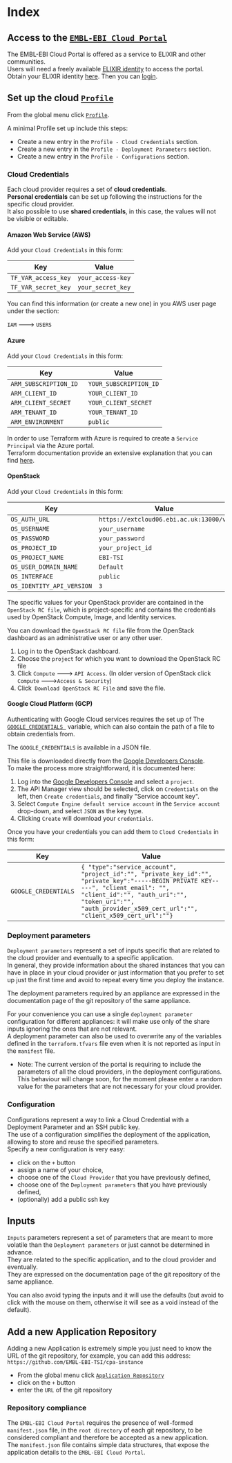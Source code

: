 # Index

## Access to the [`EMBL-EBI Cloud Portal`](https://portal.tsi.ebi.ac.uk)

The EMBL-EBI Cloud Portal is offered as a service to ELIXIR and other communities.  
Users will need a freely available [ELIXIR identity](https://www.elixir-europe.org/services/compute/aai) to access the portal.  
Obtain your ELIXIR identity [here](https://www.elixir-europe.org/register). Then you can [login](https://portal.tsi.ebi.ac.uk/welcome/login).


## Set up the cloud [`Profile`](https://portal.tsi.ebi.ac.uk/profile)

From the global menu click [`Profile`](https://portal.tsi.ebi.ac.uk/profile).  

A minimal Profile set up include this steps:

- Create a new entry in the `Profile - Cloud Credentials` section.
- Create a new entry in the `Profile - Deployment Parameters` section.
- Create a new entry in the `Profile - Configurations` section.


### Cloud Credentials

Each cloud provider requires a set of **cloud credentials**.  
**Personal credentials** can be set up following the instructions for the specific cloud provider.  
It also possible to use **shared credentials**, in this case, the values will not be visible or editable.

#### Amazon Web Service (AWS)
Add your `Cloud Credentials` in this form:

|Key|Value|
|---|---|
|`TF_VAR_access_key`|`your_access-key`|
|`TF_VAR_secret_key`|`your_secret_key`|

You can find this information (or create a new one) in you AWS user page under the section:

`IAM` ---> `USERS`

#### Azure
Add your `Cloud Credentials` in this form:

|Key|Value|
|---|---|
|`ARM_SUBSCRIPTION_ID `|`YOUR_SUBSCRIPTION_ID`|
|`ARM_CLIENT_ID `|`YOUR_CLIENT_ID`|
|`ARM_CLIENT_SECRET `|`YOUR_CLIENT_SECRET`|
|`ARM_TENANT_ID `|`YOUR_TENANT_ID`|
|`ARM_ENVIRONMENT `|`public`|

In order to use Terraform with Azure is required to create a `Service Principal` via the Azure portal.  
Terraform documentation provide an extensive explanation that you can find [here](https://www.terraform.io/docs/providers/azurerm/authenticating_via_service_principal.html#creating-a-service-principal-in-the-azure-portal).

#### OpenStack
Add your `Cloud Credentials` in this form:

|Key|Value|
|---|---|
|`OS_AUTH_URL`|`https://extcloud06.ebi.ac.uk:13000/v3`|
|`OS_USERNAME`|`your_username`|
|`OS_PASSWORD`|`your_password`|
|`OS_PROJECT_ID`|`your_project_id `|
|`OS_PROJECT_NAME`|`EBI-TSI`|
|`OS_USER_DOMAIN_NAME`|`Default`|
|`OS_INTERFACE`|`public`|
|`OS_IDENTITY_API_VERSION`|`3`|

The specific values for your OpenStack provider are contained in the `OpenStack RC file`, which is project-specific and contains the credentials used by OpenStack Compute, Image, and Identity services.

You can download the `OpenStack RC file` file from the OpenStack dashboard as an administrative user or any other user.

1. Log in to the OpenStack dashboard.
2. Choose the `project` for which you want to download the OpenStack RC file
3. Click `Compute` ---> `API Access`.
	(In older version of OpenStack click `Compute` --->`Access & Security`)
4. Click` Download OpenStack RC File` and save the file.

#### Google Cloud Platform (GCP)

Authenticating with Google Cloud services requires the set up of The [`GOOGLE_CREDENTIALS `](https://developers.google.com/identity/protocols/application-default-credentials#howtheywork)
variable, which can also contain the path of a file to obtain credentials from.

The `GOOGLE_CREDENTIALS` is available in a JSON file.

This file is downloaded directly from the [Google Developers Console](https://console.developers.google.com/).  
To make the process more straightforward, it is documented here:

1. Log into the [Google Developers Console](https://console.developers.google.com/) and select a `project`.
2. The API Manager view should be selected, click on `Credentials` on the left, then `Create credentials`, and finally "Service account key".
3. Select `Compute Engine default service account` in the `Service account` drop-down, and select `JSON` as the key type.
4. Clicking `Create` will download your `credentials`.

Once you have your credentials you can add them to `Cloud Credentials` in this form:

| Key|Value|
|---|---|
|`GOOGLE_CREDENTIALS`| `{ "type":"service_account", "project_id":"", "private_key_id":"", "private_key":"-----BEGIN PRIVATE KEY-----", "client_email": "", "client_id":"", "auth_uri":"", "token_uri":"", "auth_provider_x509_cert_url":"", "client_x509_cert_url":""}`|


### Deployment parameters

`Deployment parameters` represent a set of inputs specific that are related to the cloud provider and eventually to a specific application.  
In general, they provide information about the shared instances that you can have in place in your cloud provider or just information that you prefer to set up just the first time and avoid to repeat every time you deploy the instance.

The deployment parameters required by an appliance are expressed in the documentation page of the git repository of the same appliance.

For your convenience you can use a single `deployment parameter` configuration for different appliances:  it will make use only of the share inputs ignoring the ones that are not relevant.  
A deployment parameter can also be used to overwrite any of the variables defined in the `terraform.tfvars` file even when it is not reported as input in the `manifest` file.  

* Note: The current version of the portal is requiring to include the parameters of all the cloud providers, in the deployment configurations. This behaviour will change soon, for the moment please enter a random value for the parameters that are not necessary for your cloud provider.

### Configuration

Configurations represent a way to link a Cloud Credential with a Deployment Parameter and an SSH public key.  
The use of a configuration simplifies the deployment of the application, allowing to store and reuse the specified parameters.  
Specify a new configuration is very easy:

 - click on the `+`  button
 - assign a name of your choice,
 - choose one of the `Cloud Provider` that you have previously defined,
 - choose one of the `Deployment parameters` that you have previously defined,
 - (optionally) add a public ssh key

## Inputs

`Inputs` parameters represent a set of parameters that are meant to more volatile than the `Deployment parameters` or just cannot be determined in advance.  
They are related to the specific application, and to the cloud provider and eventually.  
They are expressed on the documentation page of the git repository of the same appliance.

You can also avoid typing the inputs and it will use the defaults (but avoid to click with the mouse on them, otherwise it will see as a void instead of the default).

## Add a new Application Repository

Adding a new Application is extremely simple you just need to know the URL of the git repository, for example, you can add this address: `https://github.com/EMBL-EBI-TSI/cpa-instance`

- From the global menu click [`Application Repository`](https://portal.tsi.ebi.ac.uk/repository)
- click on the `+`  button
- enter the `URL` of the git repository

### Repository compliance

The `EMBL-EBI Cloud Portal` requires the presence of well-formed `manifest.json` file, in the `root directory` of each git repository, to be considered compliant and therefore be accepted as a new application.  
The `manifest.json` file contains simple data structures, that expose the application details to the `EMBL-EBI Cloud Portal`.
